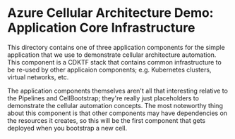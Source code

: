 # Azure Cellular Architecture Demo: Application Core Infrastructure

This directory contains one of three application components for the simple application that we use to demonstrate
cellular architecture automation. This component is a CDKTF stack that contains common infrastructure to be re-used by other applicaion
components; e.g. Kubernetes clusters, virtual networks, etc.

The application components themselves aren't all that interesting relative to the Pipelines and CellBootstrap; they're
really just placeholders to demonstrate the cellular automation concepts. The most noteworthy thing about this component
is that other components may have dependencies on the resources it creates, so this will be the first component that
gets deployed when you bootstrap a new cell.
